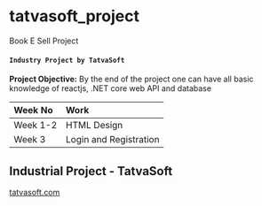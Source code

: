 # tatvasoft_project
Book E Sell Project

#### **`Industry Project by TatvaSoft`**

**Project Objective:** By the end of the project one can have all basic knowledge of reactjs, .NET core web API and database

| Week No | Work |                 
| :-------- | :------- |
| Week 1-2 | HTML Design |
| Week 3 | Login and Registration |

## Industrial Project  - TatvaSoft


[tatvasoft.com](https://tatvasoft.com)
